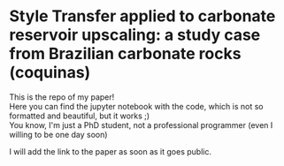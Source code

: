 # Style Transfer applied to carbonate reservoir upscaling: a study case from Brazilian carbonate rocks (coquinas)

This is the repo of my paper!  
Here you can find the jupyter notebook with the code, which is not so formatted and beautiful, but it works ;)  
You know, I'm just a PhD student, not a professional programmer (even I willing to be one day soon)  

I will add the link to the paper as soon as it goes public.
